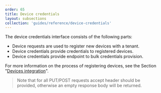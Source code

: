 ```yaml
---
order: 65
title: Device credentials
layout: subsections
collection: 'guides/reference/device-credentials'
---
```


The device credentials interface consists of the following parts:

* Device requests are used to register new devices with a tenant.
* Device credentials provide credentials to registered devices.
* Device credentials provide endpoint to bulk credentials provision.

For more information on the process of registering devices, see the Section "[Devices integration](/guides/rest/device-integration#step-0-request-device-credentials)".

> Note that for all PUT/POST requests accept header should be provided, otherwise an empty response body will be returned.
